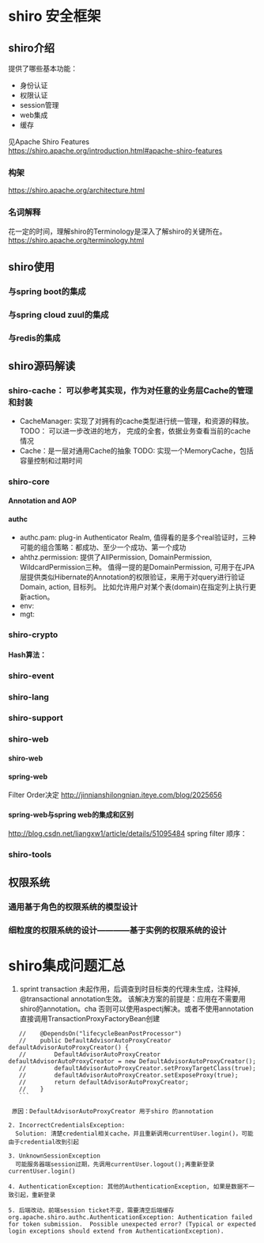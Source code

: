 # shiro 安全框架

## shiro介绍
提供了哪些基本功能：
* 身份认证
* 权限认证
* session管理
* web集成
* 缓存

见Apache Shiro Features
https://shiro.apache.org/introduction.html#apache-shiro-features

### 构架
https://shiro.apache.org/architecture.html

### 名词解释
花一定的时间，理解shiro的Terminology是深入了解shiro的关键所在。
https://shiro.apache.org/terminology.html

## shiro使用
### 与spring boot的集成
### 与spring cloud zuul的集成
### 与redis的集成

## shiro源码解读
### shiro-cache： 可以参考其实现，作为对任意的业务层Cache的管理和封装
* CacheManager: 实现了对拥有的cache类型进行统一管理，和资源的释放。  
    TODO： 可以进一步改进的地方， 完成的全套，依据业务查看当前的cache情况
* Cache：是一层对通用Cache的抽象
    TODO: 实现一个MemoryCache，包括容量控制和过期时间
   
### shiro-core
#### Annotation and AOP
#### authc
* authc.pam: plug-in Authenticator Realm, 值得看的是多个real验证时，三种可能的组合策略：都成功、至少一个成功、第一个成功
* ahthz.permission: 提供了AllPermission, DomainPermission, WildcardPermission三种。
    值得一提的是DomainPermission, 可用于在JPA层提供类似Hibernate的Annotation的权限验证，来用于对query进行验证Domain, action, 目标列。
    比如允许用户对某个表(domain)在指定列上执行更新action。
* env:     
* mgt:     

### shiro-crypto
#### Hash算法：


### shiro-event
### shiro-lang
### shiro-support
### shiro-web
#### shiro-web
#### spring-web
Filter Order决定
http://jinnianshilongnian.iteye.com/blog/2025656

#### spring-web与spring web的集成和区别
http://blog.csdn.net/liangxw1/article/details/51095484
spring filter 顺序：






### shiro-tools


## 权限系统
### 通用基于角色的权限系统的模型设计
### 细粒度的权限系统的设计————基于实例的权限系统的设计


# shiro集成问题汇总    
1. sprint transaction 未起作用，后调查到时目标类的代理未生成，注释掉, @transactional annotation生效。
   该解决方案的前提是：应用在不需要用shiro的annotation。cha
   否则可以使用aspectj解决。或者不使用annotation直接调用TransactionProxyFactoryBean创建
 ```//    @Bean
    //    @DependsOn("lifecycleBeanPostProcessor")
    //    public DefaultAdvisorAutoProxyCreator defaultAdvisorAutoProxyCreator() {
    //        DefaultAdvisorAutoProxyCreator defaultAdvisorAutoProxyCreator = new DefaultAdvisorAutoProxyCreator();
    //        defaultAdvisorAutoProxyCreator.setProxyTargetClass(true);
    //        defaultAdvisorAutoProxyCreator.setExposeProxy(true);
    //        return defaultAdvisorAutoProxyCreator;
    //    }
    ```

  原因：DefaultAdvisorAutoProxyCreator 用于shiro 的annotation
  
2. IncorrectCredentialsException: 
   Solution: 清楚credential相关cache，并且重新调用currentUser.login()，可能由于credential改到引起

3. UnknownSessionException
   可能服务器端session过期，先调用currentUser.logout();再重新登录currentUser.login()
   
4. AuthenticationException: 其他的AuthenticationException, 如果是数据不一致引起，重新登录

5. 后端改动，前端session ticket不变，需要清空后端缓存
org.apache.shiro.authc.AuthenticationException: Authentication failed for token submission.  Possible unexpected error? (Typical or expected login exceptions should extend from AuthenticationException).

   
   
   
   


